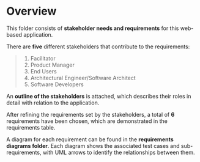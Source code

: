 # Overview

This folder consists of **stakeholder needs and requirements** for this web-based application.


There are **five** different stakeholders that contribute to the requirements:

>1) Facilitator
>2) Product Manager
>3) End Users
>4) Architectural Engineer/Software Architect
>5) Software Developers

An **outline of the stakeholders** is attached, which describes their roles in detail with relation to the application.

After refining the requirements set by the stakeholders, a total of **6** requirements have been chosen, which are demonstrated in the requirements table. 

A diagram for each requirement can be found in the **requirements diagrams folder**. Each diagram shows the associated test cases and sub-requirements, with UML arrows to identify the relationships between them.
